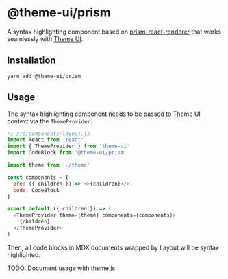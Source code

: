 # @theme-ui/prism

A syntax highlighting component based on
[prism-react-renderer](https://github.com/FormidableLabs/prism-react-renderer)
that works seamlessly with [Theme UI](https://theme-ui.com).

## Installation

```
yarn add @theme-ui/prism
```

## Usage

The syntax highlighting component needs to be passed to Theme UI
context via the `ThemeProvider`.

```js
// src/components/layout.js
import React from 'react'
import { ThemeProvider } from 'theme-ui'
import CodeBlock from '@theme-ui/prism'

import theme from './theme'

const components = {
  pre: ({ children }) => <>{children}</>,
  code: CodeBlock
}

export default ({ children }) => (
  <ThemeProvider theme={theme} components={components}>
    {children}
  </ThemeProvider>
)
```

Then, all code blocks in MDX documents wrapped by Layout will be
syntax highlighted.

TODO: Document usage with theme.js
